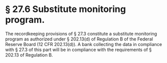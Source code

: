 # § 27.6   Substitute monitoring program.

The recordkeeping provisions of § 27.3 constitute a substitute monitoring program as authorized under § 202.13(d) of Regulation B of the Federal Reserve Board (12 CFR 202.13(d)). A bank collecting the data in compliance with § 27.3 of this part will be in compliance with the requirements of § 202.13 of Regulation B. 




